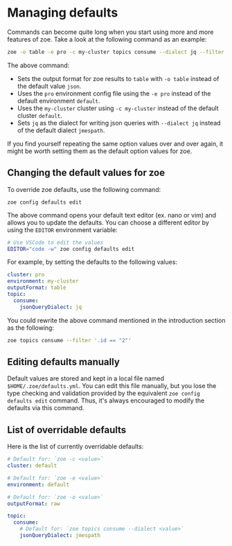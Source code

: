 # Managing defaults

Commands can become quite long when you start using more and more features of zoe. Take a look at the following command
as an example:

```bash
zoe -o table -e pro -c my-cluster topics consume --dialect jq --filter '.id == "2"'
```

The above command:

- Sets the output format for zoe results to `table` with `-o table` instead of the default value `json`.
- Uses the `pro` environment config file using the `-e pro` instead of the default environment `default`.
- Uses the `my-cluster` cluster using `-c my-cluster` instead of the default cluster `default`.
- Sets `jq` as the dialect for writing json queries with `--dialect jq` instead of the default dialect `jmespath`.

If you find yourself repeating the same option values over and over again, it might be worth setting them as the default
option values for zoe.

## Changing the default values for zoe

To override zoe defaults, use the following command:

```
zoe config defaults edit
```

The above command opens your default text editor (ex. nano or vim) and allows you to update the defaults. You can choose
a different editor by using the `EDITOR` environment variable:

```bash
# Use VSCode to edit the values
EDITOR="code -w" zoe config defaults edit
```

For example, by setting the defaults to the following values:

```yaml
cluster: pro
environment: my-cluster
outputFormat: table
topic:
  consume:
    jsonQueryDialect: jq
```

You could rewrite the above command mentioned in the introduction section as the following:

```bash
zoe topics consume --filter '.id == "2"'
```

## Editing defaults manually

Default values are stored and kept in a local file named `$HOME/.zoe/defaults.yml`. You can edit this file manually, but
you lose the type checking and validation provided by the equivalent `zoe config defaults edit` command. Thus, it's
always encouraged to modify the defaults via this command.

## List of overridable defaults

Here is the list of currently overridable defaults:

```yaml
# Default for: `zoe -c <value>`
cluster: default

# Default for: `zoe -e <value>`
environment: default

# Default for: `zoe -o <value>`
outputFormat: raw

topic:
  consume:
    # Default for: `zoe topics consume --dialect <value>`
    jsonQueryDialect: jmespath
```
